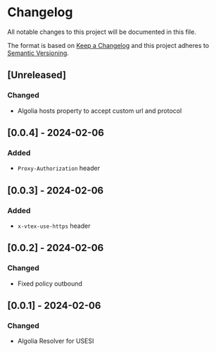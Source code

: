 # Changelog

All notable changes to this project will be documented in this file.

The format is based on [Keep a Changelog](http://keepachangelog.com/en/1.0.0/)
and this project adheres to [Semantic Versioning](http://semver.org/spec/v2.0.0.html).

## [Unreleased]

### Changed
- Algolia hosts property to accept custom url and protocol

## [0.0.4] - 2024-02-06

### Added
- `Proxy-Authorization` header

## [0.0.3] - 2024-02-06

### Added

- `x-vtex-use-https` header

## [0.0.2] - 2024-02-06

### Changed

- Fixed policy outbound

## [0.0.1] - 2024-02-06

### Changed

- Algolia Resolver for USESI
